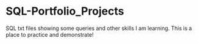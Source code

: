 # SQL-Portfolio_Projects

SQL txt files showing some queries and other skills I am learning. This is a place to practice and demonstrate! 

